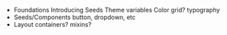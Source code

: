 
* Foundations
  Introducing Seeds
  Theme variables
  Color
  grid?
  typography
* Seeds/Components
  button, dropdown, etc
* Layout
  containers?
  mixins?

